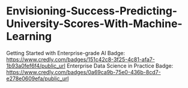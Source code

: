 # Envisioning-Success-Predicting-University-Scores-With-Machine-Learning
Getting Started with Enterprise-grade AI Badge: https://www.credly.com/badges/151c42c8-3f25-4c81-afa7-1b93a0fef6f4/public_url
Enterprise Data Science in Practice Badge: https://www.credly.com/badges/0a69ca9b-75e0-436b-8cd7-e278e0609efa/public_url
